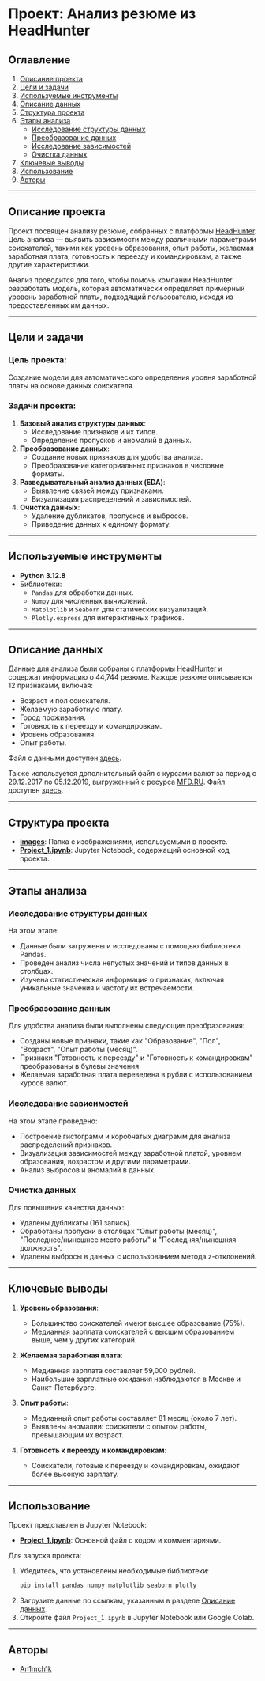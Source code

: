 # Проект: Анализ резюме из HeadHunter

## Оглавление
1. [Описание проекта](#описание-проекта)
2. [Цели и задачи](#цели-и-задачи)
3. [Используемые инструменты](#используемые-инструменты)
4. [Описание данных](#описание-данных)
5. [Структура проекта](#структура-проекта)
6. [Этапы анализа](#этапы-анализа)
   - [Исследование структуры данных](#исследование-структуры-данных)
   - [Преобразование данных](#преобразование-данных)
   - [Исследование зависимостей](#исследование-зависимостей)
   - [Очистка данных](#очистка-данных)
7. [Ключевые выводы](#ключевые-выводы)
8. [Использование](#использование)
9. [Авторы](#авторы)

---

## Описание проекта

Проект посвящен анализу резюме, собранных с платформы [HeadHunter](https://hh.ru). Цель анализа — выявить зависимости между различными параметрами соискателей, такими как уровень образования, опыт работы, желаемая заработная плата, готовность к переезду и командировкам, а также другие характеристики. 

Анализ проводится для того, чтобы помочь компании HeadHunter разработать модель, которая автоматически определяет примерный уровень заработной платы, подходящий пользователю, исходя из предоставленных им данных.

---

## Цели и задачи

### Цель проекта:
Создание модели для автоматического определения уровня заработной платы на основе данных соискателя.

### Задачи проекта:
1. **Базовый анализ структуры данных**:
   - Исследование признаков и их типов.
   - Определение пропусков и аномалий в данных.
2. **Преобразование данных**:
   - Создание новых признаков для удобства анализа.
   - Преобразование категориальных признаков в числовые форматы.
3. **Разведывательный анализ данных (EDA)**:
   - Выявление связей между признаками.
   - Визуализация распределений и зависимостей.
4. **Очистка данных**:
   - Удаление дубликатов, пропусков и выбросов.
   - Приведение данных к единому формату.

---

## Используемые инструменты

- **Python 3.12.8**
- Библиотеки:
  - `Pandas` для обработки данных.
  - `Numpy` для численных вычислений.
  - `Matplotlib` и `Seaborn` для статических визуализаций.
  - `Plotly.express` для интерактивных графиков.

---

## Описание данных

Данные для анализа были собраны с платформы [HeadHunter](https://hh.ru) и содержат информацию о 44,744 резюме. Каждое резюме описывается 12 признаками, включая:
- Возраст и пол соискателя.
- Желаемую заработную плату.
- Город проживания.
- Готовность к переезду и командировкам.
- Уровень образования.
- Опыт работы.

Файл с данными доступен [здесь](https://drive.google.com/file/d/1SWuU0KN9W_SV_Hv1idpUBZZERX63NkKQ/view?usp=sharing).

Также используется дополнительный файл с курсами валют за период с 29.12.2017 по 05.12.2019, выгруженный с ресурса [MFD.RU](https://mfd.ru/export/#Alias=false&Period=1&timeframeValue=1&timeframeDatePart=day&StartDate=04.10.2021&EndDate=04.10.2021&SaveFormat=0&SaveMode=0&FieldSeparator=%253b&DecimalSeparator=.&DateFormat=yyyyMMdd&TimeFormat=HHmmss&AddHeader=true&RecordFormat=0&Fill=false). Файл доступен [здесь](https://drive.google.com/file/d/1_fsV67MpTW1znvHrqG9aUePPcxVURvyu/view?usp=drive_link).

---

## Структура проекта

- **[images](./images/)**: Папка с изображениями, используемыми в проекте.
- **[Project_1.ipynb](Project_1.ipynb)**: Jupyter Notebook, содержащий основной код проекта.

---

## Этапы анализа

### Исследование структуры данных

На этом этапе:
- Данные были загружены и исследованы с помощью библиотеки Pandas.
- Проведен анализ числа непустых значений и типов данных в столбцах.
- Изучена статистическая информация о признаках, включая уникальные значения и частоту их встречаемости.

### Преобразование данных

Для удобства анализа были выполнены следующие преобразования:
- Созданы новые признаки, такие как "Образование", "Пол", "Возраст", "Опыт работы (месяц)".
- Признаки "Готовность к переезду" и "Готовность к командировкам" преобразованы в булевы значения.
- Желаемая заработная плата переведена в рубли с использованием курсов валют.

### Исследование зависимостей

На этом этапе проведено:
- Построение гистограмм и коробчатых диаграмм для анализа распределений признаков.
- Визуализация зависимостей между заработной платой, уровнем образования, возрастом и другими параметрами.
- Анализ выбросов и аномалий в данных.

### Очистка данных

Для повышения качества данных:
- Удалены дубликаты (161 запись).
- Обработаны пропуски в столбцах "Опыт работы (месяц)", "Последнее/нынешнее место работы" и "Последняя/нынешняя должность".
- Удалены выбросы в данных с использованием метода z-отклонений.

---

## Ключевые выводы

1. **Уровень образования**:
   - Большинство соискателей имеют высшее образование (75%).
   - Медианная зарплата соискателей с высшим образованием выше, чем у других категорий.

2. **Желаемая заработная плата**:
   - Медианная зарплата составляет 59,000 рублей.
   - Наибольшие зарплатные ожидания наблюдаются в Москве и Санкт-Петербурге.

3. **Опыт работы**:
   - Медианный опыт работы составляет 81 месяц (около 7 лет).
   - Выявлены аномалии: соискатели с опытом работы, превышающим их возраст.

4. **Готовность к переезду и командировкам**:
   - Соискатели, готовые к переезду и командировкам, ожидают более высокую зарплату.

---

## Использование

Проект представлен в Jupyter Notebook:
- **[Project_1.ipynb](Project_1.ipynb)**: Основной файл с кодом и комментариями.

Для запуска проекта:
1. Убедитесь, что установлены необходимые библиотеки:
   ```bash
   pip install pandas numpy matplotlib seaborn plotly
   ```
2. Загрузите данные по ссылкам, указанным в разделе [Описание данных](#описание-данных).
3. Откройте файл `Project_1.ipynb` в Jupyter Notebook или Google Colab.

---

## Авторы

- [An1mch1k](https://github.com/An1mch1k-theOne/Project_1/commits?author=An1mch1k-theOne)
